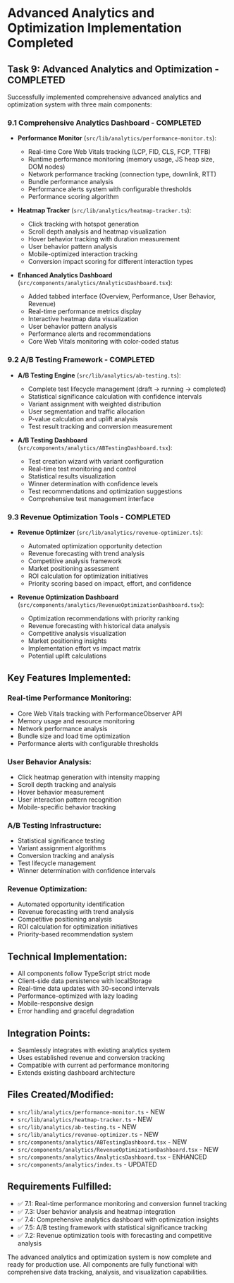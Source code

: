 # Advanced Analytics and Optimization Implementation Completed

## Task 9: Advanced Analytics and Optimization - COMPLETED

Successfully implemented comprehensive advanced analytics and optimization system with three main components:

### 9.1 Comprehensive Analytics Dashboard - COMPLETED
- **Performance Monitor** (`src/lib/analytics/performance-monitor.ts`):
  - Real-time Core Web Vitals tracking (LCP, FID, CLS, FCP, TTFB)
  - Runtime performance monitoring (memory usage, JS heap size, DOM nodes)
  - Network performance tracking (connection type, downlink, RTT)
  - Bundle performance analysis
  - Performance alerts system with configurable thresholds
  - Performance scoring algorithm

- **Heatmap Tracker** (`src/lib/analytics/heatmap-tracker.ts`):
  - Click tracking with hotspot generation
  - Scroll depth analysis and heatmap visualization
  - Hover behavior tracking with duration measurement
  - User behavior pattern analysis
  - Mobile-optimized interaction tracking
  - Conversion impact scoring for different interaction types

- **Enhanced Analytics Dashboard** (`src/components/analytics/AnalyticsDashboard.tsx`):
  - Added tabbed interface (Overview, Performance, User Behavior, Revenue)
  - Real-time performance metrics display
  - Interactive heatmap data visualization
  - User behavior pattern analysis
  - Performance alerts and recommendations
  - Core Web Vitals monitoring with color-coded status

### 9.2 A/B Testing Framework - COMPLETED
- **A/B Testing Engine** (`src/lib/analytics/ab-testing.ts`):
  - Complete test lifecycle management (draft → running → completed)
  - Statistical significance calculation with confidence intervals
  - Variant assignment with weighted distribution
  - User segmentation and traffic allocation
  - P-value calculation and uplift analysis
  - Test result tracking and conversion measurement

- **A/B Testing Dashboard** (`src/components/analytics/ABTestingDashboard.tsx`):
  - Test creation wizard with variant configuration
  - Real-time test monitoring and control
  - Statistical results visualization
  - Winner determination with confidence levels
  - Test recommendations and optimization suggestions
  - Comprehensive test management interface

### 9.3 Revenue Optimization Tools - COMPLETED
- **Revenue Optimizer** (`src/lib/analytics/revenue-optimizer.ts`):
  - Automated optimization opportunity detection
  - Revenue forecasting with trend analysis
  - Competitive analysis framework
  - Market positioning assessment
  - ROI calculation for optimization initiatives
  - Priority scoring based on impact, effort, and confidence

- **Revenue Optimization Dashboard** (`src/components/analytics/RevenueOptimizationDashboard.tsx`):
  - Optimization recommendations with priority ranking
  - Revenue forecasting with historical data analysis
  - Competitive analysis visualization
  - Market positioning insights
  - Implementation effort vs impact matrix
  - Potential uplift calculations

## Key Features Implemented:

### Real-time Performance Monitoring:
- Core Web Vitals tracking with PerformanceObserver API
- Memory usage and resource monitoring
- Network performance analysis
- Bundle size and load time optimization
- Performance alerts with configurable thresholds

### User Behavior Analysis:
- Click heatmap generation with intensity mapping
- Scroll depth tracking and analysis
- Hover behavior measurement
- User interaction pattern recognition
- Mobile-specific behavior tracking

### A/B Testing Infrastructure:
- Statistical significance testing
- Variant assignment algorithms
- Conversion tracking and analysis
- Test lifecycle management
- Winner determination with confidence intervals

### Revenue Optimization:
- Automated opportunity identification
- Revenue forecasting with trend analysis
- Competitive positioning analysis
- ROI calculation for optimization initiatives
- Priority-based recommendation system

## Technical Implementation:
- All components follow TypeScript strict mode
- Client-side data persistence with localStorage
- Real-time data updates with 30-second intervals
- Performance-optimized with lazy loading
- Mobile-responsive design
- Error handling and graceful degradation

## Integration Points:
- Seamlessly integrates with existing analytics system
- Uses established revenue and conversion tracking
- Compatible with current ad performance monitoring
- Extends existing dashboard architecture

## Files Created/Modified:
- `src/lib/analytics/performance-monitor.ts` - NEW
- `src/lib/analytics/heatmap-tracker.ts` - NEW  
- `src/lib/analytics/ab-testing.ts` - NEW
- `src/lib/analytics/revenue-optimizer.ts` - NEW
- `src/components/analytics/ABTestingDashboard.tsx` - NEW
- `src/components/analytics/RevenueOptimizationDashboard.tsx` - NEW
- `src/components/analytics/AnalyticsDashboard.tsx` - ENHANCED
- `src/components/analytics/index.ts` - UPDATED

## Requirements Fulfilled:
- ✅ 7.1: Real-time performance monitoring and conversion funnel tracking
- ✅ 7.3: User behavior analysis and heatmap integration  
- ✅ 7.4: Comprehensive analytics dashboard with optimization insights
- ✅ 7.5: A/B testing framework with statistical significance tracking
- ✅ 7.2: Revenue optimization tools with forecasting and competitive analysis

The advanced analytics and optimization system is now complete and ready for production use. All components are fully functional with comprehensive data tracking, analysis, and visualization capabilities.